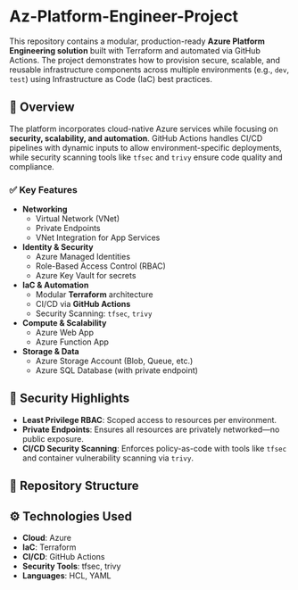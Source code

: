 # Az-Platform-Engineer-Project

This repository contains a modular, production-ready **Azure Platform Engineering solution** built with Terraform and automated via GitHub Actions. The project demonstrates how to provision secure, scalable, and reusable infrastructure components across multiple environments (e.g., `dev`, `test`) using Infrastructure as Code (IaC) best practices.

## 🚀 Overview

The platform incorporates cloud-native Azure services while focusing on **security, scalability, and automation**. GitHub Actions handles CI/CD pipelines with dynamic inputs to allow environment-specific deployments, while security scanning tools like `tfsec` and `trivy` ensure code quality and compliance.

### ✅ Key Features

- **Networking**
  - Virtual Network (VNet)
  - Private Endpoints
  - VNet Integration for App Services
- **Identity & Security**
  - Azure Managed Identities
  - Role-Based Access Control (RBAC)
  - Azure Key Vault for secrets
- **IaC & Automation**
  - Modular **Terraform** architecture
  - CI/CD via **GitHub Actions**
  - Security Scanning: `tfsec`, `trivy`
- **Compute & Scalability**
  - Azure Web App
  - Azure Function App
- **Storage & Data**
  - Azure Storage Account (Blob, Queue, etc.)
  - Azure SQL Database (with private endpoint)

## 🔐 Security Highlights

- **Least Privilege RBAC**: Scoped access to resources per environment.
- **Private Endpoints**: Ensures all resources are privately networked—no public exposure.
- **CI/CD Security Scanning**: Enforces policy-as-code with tools like `tfsec` and container vulnerability scanning via `trivy`.

## 📁 Repository Structure


## ⚙️ Technologies Used

- **Cloud**: Azure
- **IaC**: Terraform
- **CI/CD**: GitHub Actions
- **Security Tools**: tfsec, trivy
- **Languages**: HCL, YAML


